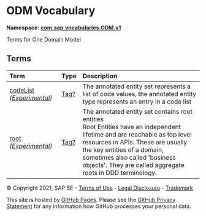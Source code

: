 # ODM Vocabulary
**Namespace: [com.sap.vocabularies.ODM.v1](ODM.xml)**

Terms for One Domain Model


## Terms

Term|Type|Description
:---|:---|:----------
[codeList](./ODM.xml#L36:~:text=<Term%20Name="-,codeList,-") *([Experimental](Common.md#Experimental))*|[Tag?](https://github.com/oasis-tcs/odata-vocabularies/blob/main/vocabularies/Org.OData.Core.V1.md#Tag)|<a name="codeList"></a>The annotated entity set represents a list of code values, the annotated entity type represents an entry in a code list
[root](./ODM.xml#L41:~:text=<Term%20Name="-,root,-") *([Experimental](Common.md#Experimental))*|[Tag?](https://github.com/oasis-tcs/odata-vocabularies/blob/main/vocabularies/Org.OData.Core.V1.md#Tag)|<a name="root"></a>The annotated entity set contains root entities<br>Root Entities have an independent lifetime and are reachable as top level resources in APIs. These are usually the key entities of a domain, sometimes also called 'business objects'. They are called aggregate roots in DDD terminology.

© Copyright 2021, SAP SE - [Terms of Use](https://www.sap.com/corporate/en/legal/terms-of-use.html) - [Legal Disclosure](https://www.sap.com/corporate/en/legal/impressum.html) - [Trademark](https://www.sap.com/about/legal/trademark.html)

This site is hosted by [GitHub Pages](https://pages.github.com/). Please see the [GitHub Privacy Statement](https://docs.github.com/en/github/site-policy/github-privacy-statement) for any information how GitHub processes your personal data.
